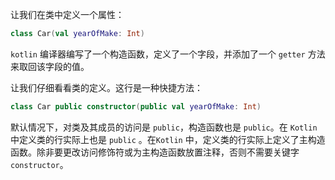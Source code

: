 让我们在类中定义一个属性：

```kotlin
class Car(val yearOfMake: Int)
```

`kotlin` 编译器编写了一个构造函数，定义了一个字段，并添加了一个 `getter` 方法来取回该字段的值。

让我们仔细看看类的定义。这行是一种快捷方法：

```kotlin
class Car public constructor(public val yearOfMake: Int)
```

默认情况下，对类及其成员的访问是 `public`，构造函数也是 `public`。在 `Kotlin` 中定义类的行实际上也是 `public` 。在`Kotlin` 中，定义类的行实际上定义了主构造函数。除非要更改访问修饰符或为主构造函数放置注释，否则不需要关键字 `constructor`。